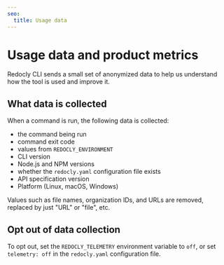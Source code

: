 ```yaml
---
seo:
  title: Usage data
---
```


# Usage data and product metrics

Redocly CLI sends a small set of anonymized data to help us understand how the tool is used and improve it.

## What data is collected

When a command is run, the following data is collected:

- the command being run
- command exit code
- values from `REDOCLY_ENVIRONMENT`
- CLI version
- Node.js and NPM versions
- whether the `redocly.yaml` configuration file exists
- API specification version
- Platform (Linux, macOS, Windows)

Values such as file names, organization IDs, and URLs are removed, replaced by just "URL" or "file", etc.

## Opt out of data collection

To opt out, set the `REDOCLY_TELEMETRY` environment variable to `off`, or set `telemetry: off` in the `redocly.yaml` configuration file.
